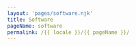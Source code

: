 ```yaml
---
layout: 'pages/software.njk'
title: Software
pageName: software
permalink: /{{ locale }}/{{ pageName }}/
---
```

